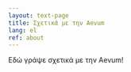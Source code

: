 ```yaml
---
layout: text-page
title: Σχετικά με την Aevum
lang: el
ref: about
---
```

Εδώ γράψε σχετικά με την Aevum!